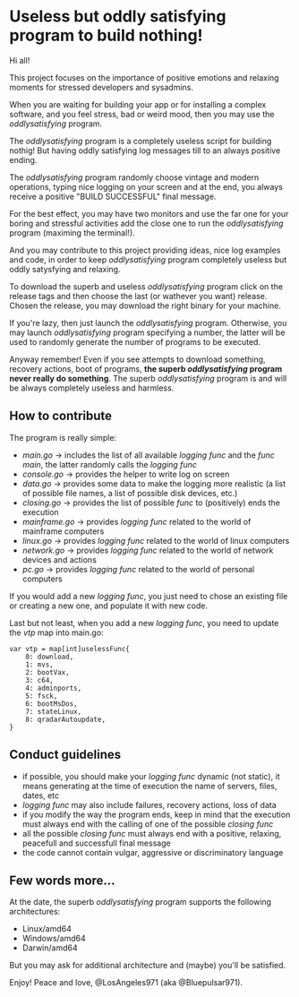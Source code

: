# Useless but oddly satisfying program to build nothing!

Hi all!

This project focuses on the importance of positive emotions and relaxing moments for stressed developers and sysadmins.

When you are waiting for building your app or for installing a complex software, and you feel stress, bad or weird mood, then you may use the _oddlysatisfying_ program.

The _oddlysatisfying_ program is a completely useless script for building nothig! But having oddly satisfying log messages till to an always positive ending.

The _oddlysatisfying_ program randomly choose vintage and modern operations, typing nice logging on your screen and at the end, you always receive a positive "BUILD SUCCESSFUL" final message.

For the best effect, you may have two monitors and use the far one for your boring and stressful activities add the close one to run the _oddlysatisfying_ program (maximing the terminal!).

And you may contribute to this project providing ideas, nice log examples and code, in order to keep _oddlysatisfying_ program completely useless but oddly satysfying and relaxing.

To download the superb and useless _oddlysatisfying_ program click on the release tags and then choose the last (or wathever you want) release.
Chosen the release, you may download the right binary for your machine.

If you're lazy, then just launch the _oddlysatisfying_ program.
Otherwise, you may launch  _oddlysatisfying_ program specifying a number, the latter will be used to randomly generate the number of programs to be executed.

Anyway remember! Even if you see attempts to download something, recovery actions, boot of programs, **the superb _oddlysatisfying_ program never really do something**.
The superb _oddlysatisfying_ program is and will be always completely useless and harmless.

## How to contribute

The program is really simple:

* _main.go_ -> includes the list of all available _logging func_ and the _func main_, the latter randomly calls the _logging func_
* _console.go_ -> provides the helper to write log on screen
* _data.go_ -> provides some data to make the logging more realistic (a list of possible file names, a list of possible disk devices, etc.)
* _closing.go_ -> provides the list of possible _func_ to (positively) ends the execution
* _mainframe.go_ -> provides _logging func_ related to the world of mainframe computers
* _linux.go_ -> provides _logging func_ related to the world of linux computers
* _network.go_ -> provides _logging func_ related to the world of network devices and actions
* _pc.go_ -> provides _logging func_ related to the world of personal computers

If you would add a new _logging func_, you just need to chose an existing file or creating a new one, and populate it with new code.

Last but not least, when you add a new _logging func_, you need to update the _vtp_ map into main.go: 

```golang
var vtp = map[int]uselessFunc{
	0: download,
	1: mvs,
	2: bootVax,
	3: c64,
	4: adminports,
	5: fsck,
	6: bootMsDos,
	7: stateLinux,
	8: qradarAutoupdate,
}
```

## Conduct guidelines

* if possible, you should make your _logging func_ dynamic (not static), it means generating at the time of execution the name of servers, files, dates, etc
* _logging func_ may also include failures, recovery actions, loss of data
* if you modify the way the program ends, keep in mind that the execution must always end with the calling of one of the possible _closing func_
* all the possible _closing func_ must always end with a positive, relaxing, peacefull and successfull final message
* the code cannot contain vulgar, aggressive or discriminatory language

## Few words more...

At the date, the superb _oddlysatisfying_ program supports the following architectures:

* Linux/amd64
* Windows/amd64
* Darwin/amd64

But you may ask for additional architecture and (maybe) you'll be satisfied.

Enjoy!
Peace and love, @LosAngeles971 (aka @Bluepulsar971).